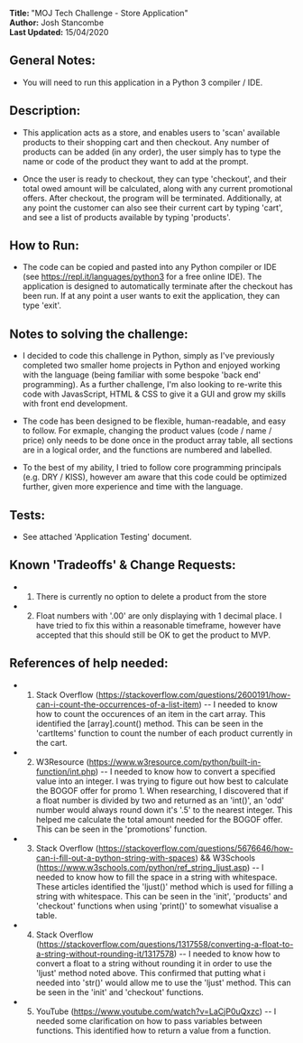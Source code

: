 <b>Title: </b>  "MOJ Tech Challenge - Store Application" 
<br>
<b>Author:</b>  Josh Stancombe 
<br>
<b>Last Updated:</b>  15/04/2020 
<br>


## General Notes:
- You will need to run this application in a Python 3 compiler / IDE.

## Description:
- This application acts as a store, and enables users to 'scan' available products to their shopping cart and then checkout. Any number of products can be added (in any order), the user simply has to type the name or code of the product they want to add at the prompt.  

- Once the user is ready to checkout, they can type 'checkout', and their total owed amount will be calculated, along with any current promotional offers. After checkout, the program will be terminated. Additionally, at any point the customer can also see their current cart by typing 'cart', and see a list of products available by typing 'products'. 
  
## How to Run:
- The code can be copied and pasted into any Python compiler or IDE (see https://repl.it/languages/python3 for a free online IDE). The application is designed to automatically terminate after the checkout has been run. If at any point a user wants to exit the application, they can type 'exit'.
	
## Notes to solving the challenge: 
- I decided to code this challenge in Python, simply as I've previously completed two smaller home projects in Python and enjoyed working with the language (being familiar with some bespoke 'back end' programming). As a further challenge, I'm also looking to re-write this code with JavasScript, HTML & CSS to give it a GUI and grow my skills with front end development. 
	
- The code has been designed to be flexible, human-readable, and easy to follow. For exmaple, changing the product values (code / name / price) only needs to be done once in the product array table, all sections are in a logical order, and the functions are numbered and labelled. 
	
- To the best of my ability, I tried to follow core programming principals (e.g. DRY / KISS), however am aware that this code could be optimized further, given more experience and time with the language. 

## Tests:
- See attached 'Application Testing' document.


## Known 'Tradeoffs' & Change Requests:
- 1. There is currently no option to delete a product from the store
- 2. Float numbers with '.00' are only displaying with 1 decimal place. I have tried to fix this within a reasonable timeframe, however have accepted that this should still be OK to get the product to MVP.


## References of help needed:
- 1. Stack Overflow (https://stackoverflow.com/questions/2600191/how-can-i-count-the-occurrences-of-a-list-item) -- I needed to know how to count the occurences of an item in the cart array. This identified the [array].count() method. This can be seen in the 'cartItems' function to count the number of each product currently in the cart.
		
- 2. W3Resource (https://www.w3resource.com/python/built-in-function/int.php) -- I needed to know how to convert a specified value into an integer. I was trying to figure out how best to calculate the BOGOF offer for promo 1. When researching, I discovered that if a float number is divided by two and returned as an 'int()', an 'odd' number would always round down it's '.5' to the nearest integer. This helped me calculate the total amount needed for the BOGOF offer. This can be seen in the 'promotions' function.
		
- 3. Stack Overflow (https://stackoverflow.com/questions/5676646/how-can-i-fill-out-a-python-string-with-spaces) && W3Schools (https://www.w3schools.com/python/ref_string_ljust.asp) -- I needed to know how to fill the space in a string with whitespace. These articles identified the 'ljust()' method which is used for filling a string with whitespace. This can be seen in the 'init', 'products' and 'checkout' functions when using 'print()' to somewhat visualise a table.

- 4. Stack Overflow (https://stackoverflow.com/questions/1317558/converting-a-float-to-a-string-without-rounding-it/1317578) -- I needed to know how to convert a float to a string without rounding it in order to use the 'ljust' method noted above. This confirmed that putting what i needed into 'str()' would allow me to use the 'ljust' method. This can be seen in the 'init' and 'checkout' functions.
		
- 5. YouTube (https://www.youtube.com/watch?v=LaCjP0uQxzc) -- I needed some clarification on how to pass variables between functions. This identified how to return a value from a function.
